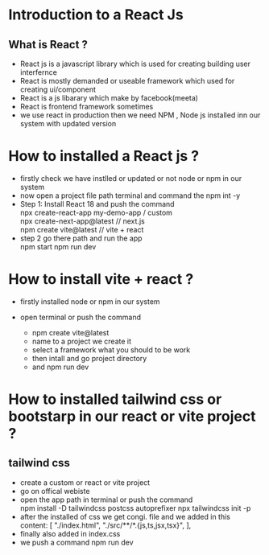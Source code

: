 # Introduction to a React Js

## What is React ?

- React js is a javascript library which is used for creating building user interfernce
- React is mostly demanded or useable framework which used for creating ui/component
- React is a js libarary which make by facebook(meeta)
- React is frontend framework sometimes
- we use react in production then we need NPM , Node js installed inn our system with updated version

# How to installed a React js ?

- firstly check we have instlled or updated or not node or npm in our system
- now open a project file path terminal and command the npm int -y
- Step 1: Install React 18 and push the command
  <br> npx create-react-app my-demo-app / custom
  <br> npx create-next-app@latest // next.js
  <br>npm create vite@latest // vite + react
- step 2 go there path and run the app <br>
  npm start
  npm run dev

# How to install vite + react ?

- firstly installed node or npm in our system

- open terminal or push the command <br>
  - npm create vite@latest <br>
  - name to a project we create it
  - select a framework what you should to be work
  - then intall and go project directory
  - and npm run dev

# How to installed tailwind css or bootstarp in our react or vite project ?

## tailwind css

- create a custom or react or vite project
- go on offical webiste
- open the app path in terminal or push the command <br>
  npm install -D tailwindcss postcss autoprefixer
  npx tailwindcss init -p
- after the installed of css we get congi. file and we added in this<br>
  content: [
  "./index.html",
  "./src/**/*.{js,ts,jsx,tsx}",
  ],
- finally also added in index.css
- we push a command npm run dev
